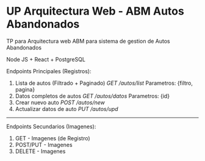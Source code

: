 # UP Arquitectura Web - ABM Autos Abandonados

TP para Arquitectura web
ABM para sistema de gestion de Autos Abandonados

Node JS + React + PostgreSQL

Endpoints Principales (Registros):
  1) Lista de autos (Filtrado + Paginado)
    *GET /autos/list*
    Parametros: {filtro, pagina}
  2) Datos completos de autos
    *GET /autos/datos*
    Parametros: {id}
  3) Crear nuevo auto
    *POST /autos/new*
  4) Actualizar datos de auto
    *PUT /autos/upd*
  ----------------------------------------------------------
Endpoints Secundarios (Imagenes):
  1) GET - Imagenes (de Registro)
  2) POST/PUT - Imagenes
  3) DELETE - Imagenes
